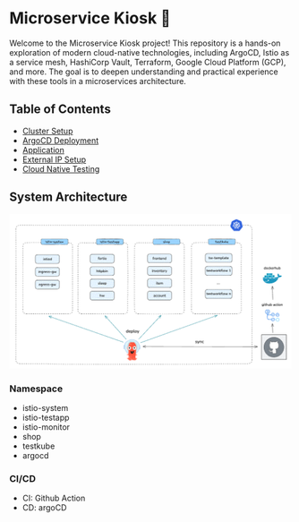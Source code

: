 # Microservice Kiosk 🍬
Welcome to the Microservice Kiosk project! This repository is a hands-on exploration of modern cloud-native technologies, including ArgoCD, Istio as a service mesh, HashiCorp Vault, Terraform, Google Cloud Platform (GCP), and more. The goal is to deepen understanding and practical experience with these tools in a microservices architecture.

## Table of Contents
- [Cluster Setup](cluster/README.md)
- [ArgoCD Deployment](argocd/README.md)
- [Application](app/README.md)
- [External IP Setup](metallb/README.md)
- [Cloud Native Testing](testkube/README.md)

## System Architecture
![Screenshot](/images/cnk-architecture.png)

### Namespace
- istio-system
- istio-testapp
- istio-monitor
- shop
- testkube
- argocd

### CI/CD
- CI: Github Action
- CD: argoCD